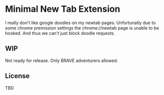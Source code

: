 # Minimal New Tab Extension

I really don't like google doodles on my newtab pages. Unfortunatly due to some chrome premission settings the chrome://newtab page is unable to be hooked. And thus we can't just block doodle requests.

## WIP

Not ready for release. Only BRAVE adventurers allowed.

## License

TBD

